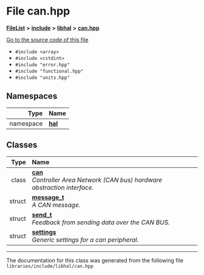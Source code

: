 

# File can.hpp



[**FileList**](files.md) **>** [**include**](dir_cba0faac6e93618a6e2539705915bd70.md) **>** [**libhal**](dir_c21661262b37aa135a14febc024e67d7.md) **>** [**can.hpp**](libhal_2can_8hpp.md)

[Go to the source code of this file](libhal_2can_8hpp_source.md)



* `#include <array>`
* `#include <cstdint>`
* `#include "error.hpp"`
* `#include "functional.hpp"`
* `#include "units.hpp"`













## Namespaces

| Type | Name |
| ---: | :--- |
| namespace | [**hal**](namespacehal.md) <br> |


## Classes

| Type | Name |
| ---: | :--- |
| class | [**can**](classhal_1_1can.md) <br>_Controller Area Network (CAN bus) hardware abstraction interface._  |
| struct | [**message\_t**](structhal_1_1can_1_1message__t.md) <br>_A CAN message._  |
| struct | [**send\_t**](structhal_1_1can_1_1send__t.md) <br>_Feedback from sending data over the CAN BUS._  |
| struct | [**settings**](structhal_1_1can_1_1settings.md) <br>_Generic settings for a can peripheral._  |



















































------------------------------
The documentation for this class was generated from the following file `libraries/include/libhal/can.hpp`

